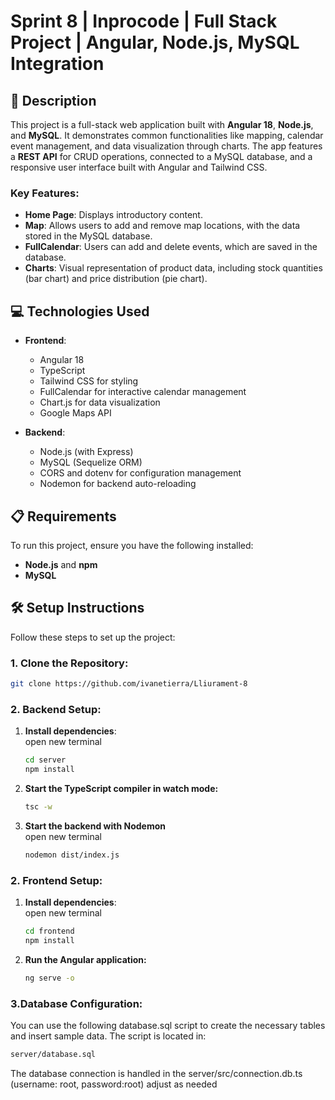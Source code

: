 # Sprint 8 | Inprocode | Full Stack Project | Angular, Node.js, MySQL Integration


## 📄 Description

This project is a full-stack web application built with **Angular 18**, **Node.js**, and **MySQL**. It demonstrates common functionalities like mapping, calendar event management, and data visualization through charts. The app features a **REST API** for CRUD operations, connected to a MySQL database, and a responsive user interface built with Angular and Tailwind CSS.

### Key Features:
- **Home Page**: Displays introductory content.
- **Map**: Allows users to add and remove map locations, with the data stored in the MySQL database.
- **FullCalendar**: Users can add and delete events, which are saved in the database.
- **Charts**: Visual representation of product data, including stock quantities (bar chart) and price distribution (pie chart).

## 💻 Technologies Used

- **Frontend**:
  - Angular 18
  - TypeScript
  - Tailwind CSS for styling
  - FullCalendar for interactive calendar management
  - Chart.js for data visualization
  - Google Maps API

- **Backend**:
  - Node.js (with Express)
  - MySQL (Sequelize ORM)
  - CORS and dotenv for configuration management
  - Nodemon for backend auto-reloading

## 📋 Requirements 

To run this project, ensure you have the following installed:

- **Node.js** and **npm**
- **MySQL**

## 🛠️ Setup Instructions

Follow these steps to set up the project:

### 1. Clone the Repository:
```bash
git clone https://github.com/ivanetierra/Lliurament-8
```

### 2. Backend Setup:

1. **Install dependencies**:<br />
open new terminal
   ```bash
   cd server
   npm install
   ```

2. **Start the TypeScript compiler in watch mode:**
   ```bash
   tsc -w
   ```

3. **Start the backend with Nodemon**<br />
   open new terminal
   ```bash
   nodemon dist/index.js
   ```
   
### 2. Frontend Setup:

1. **Install dependencies**:<br />
open new terminal
   ```bash
   cd frontend
   npm install
   ```

2. **Run the Angular application:**
   ```bash
   ng serve -o
   ```

### 3.Database Configuration:

You can use the following database.sql script to create the necessary tables and insert sample data. The script is located in:<br />

 ```bash
server/database.sql
```

The database connection is handled in the server/src/connection.db.ts (username: root, password:root) adjust as needed

